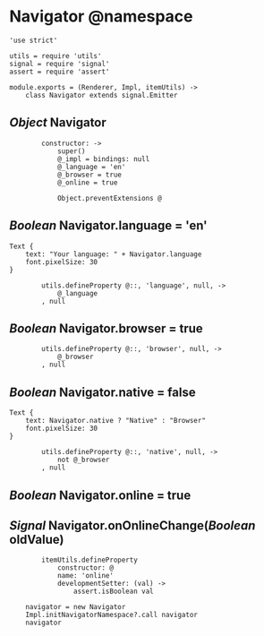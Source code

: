 Navigator @namespace
====================

	'use strict'

	utils = require 'utils'
	signal = require 'signal'
	assert = require 'assert'

	module.exports = (Renderer, Impl, itemUtils) ->
		class Navigator extends signal.Emitter

*Object* Navigator
------------------

			constructor: ->
				super()
				@_impl = bindings: null
				@_language = 'en'
				@_browser = true
				@_online = true

				Object.preventExtensions @

*Boolean* Navigator.language = 'en'
-----------------------------------

```nml
Text {
	text: "Your language: " + Navigator.language
	font.pixelSize: 30
}
```

			utils.defineProperty @::, 'language', null, ->
				@_language
			, null

*Boolean* Navigator.browser = true
----------------------------------

			utils.defineProperty @::, 'browser', null, ->
				@_browser
			, null

*Boolean* Navigator.native = false
----------------------------------

```style
Text {
	text: Navigator.native ? "Native" : "Browser"
	font.pixelSize: 30
}
```

			utils.defineProperty @::, 'native', null, ->
				not @_browser
			, null

*Boolean* Navigator.online = true
---------------------------------

## *Signal* Navigator.onOnlineChange(*Boolean* oldValue)

			itemUtils.defineProperty
				constructor: @
				name: 'online'
				developmentSetter: (val) ->
					assert.isBoolean val

		navigator = new Navigator
		Impl.initNavigatorNamespace?.call navigator
		navigator

